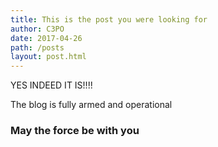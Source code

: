 ```yaml
---
title: This is the post you were looking for
author: C3PO
date: 2017-04-26
path: /posts
layout: post.html
---
```

YES INDEED IT IS!!!!

The blog is fully armed and operational

### May the force be with you